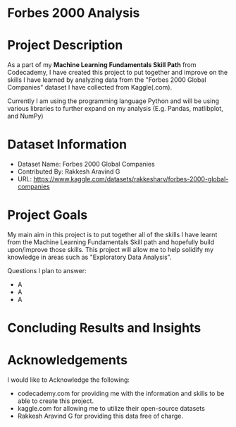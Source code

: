# Forbes 2000 Analysis
# Project Description

As a part of my **Machine Learning Fundamentals Skill Path** from Codecademy, I have created this project to put together and improve on the skills I have learned by analyzing data from the "Forbes 2000 Global Companies" dataset I have collected from Kaggle(.com).

Currently I am using the programming language Python and will be using various libraries to further expand on my analysis (E.g. Pandas, matlibplot, and NumPy)

# Dataset Information

- Dataset Name: Forbes 2000 Global Companies
- Contributed By: Rakkesh Aravind G
- URL: https://www.kaggle.com/datasets/rakkesharv/forbes-2000-global-companies

# Project Goals

My main aim in this project is to put together all of the skills I have learnt from the Machine Learning Fundamentals Skill path and hopefully build upon/improve those skills. This project will allow me to help solidify my knowledge in areas such as "Exploratory Data Analysis".


Questions I plan to answer:
- A
- A
- A

# Concluding Results and Insights
# Acknowledgements 

I would like to Acknowledge the following:

- codecademy.com for providing me with the information and skills to be able to create this project.
- kaggle.com for allowing me to utilize their open-source datasets
- Rakkesh Aravind G for providing this data free of charge.
